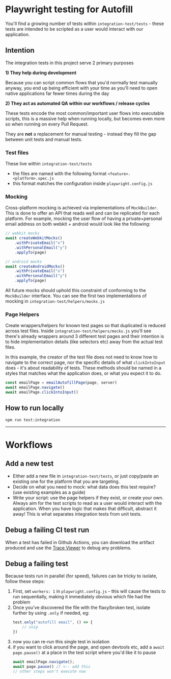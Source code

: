 # Playwright testing for Autofill

You'll find a growing number of tests within `integration-test/tests` - these tests
are intended to be scripted as a user would interact with our application.

## Intention

The integration tests in this project serve 2 primary purposes

**1) They help during development**

Because you can script common flows that you'd normally test manually anyway, you end up being efficient with your time as you'll need to open native applications far fewer times during the day

**2) They act as automated QA within our workflows / release cycles**

These tests encode the most common/important user flows into executable scripts, this is a massive 
help when running locally, but becomes even more so when running on every Pull Request. 

They are **not** a replacement for manual testing - instead they fill the gap between unit tests
and manual tests.

### Test files

These live within `integration-test/tests`

  - the files are named with the following format `<feature>.<platform>.spec.js`
  - this format matches the configuration inside `playwright.config.js`

### Mocking

Cross-platform mocking is achieved via implementations of `MockBuilder`. This is done
to offer an API that reads well and can be replicated for each platform. For example, mocking 
the user flow of having a private+personal email address on both webkit + android would look
like the following: 

```javascript
// webkit mocks
await createWebkitMocks()
    .withPrivateEmail("x")
    .withPersonalEmail("y")
    .applyTo(page)

// android mocks
await createAndroidMocks()
    .withPrivateEmail("x")
    .withPersonalEmail("y")
    .applyTo(page)
```

All future mocks should uphold this constraint of conforming to the `MockBuilder` interface. You can see
the first two implementations of mocking in `integration-test/helpers/mocks.js` 

### Page Helpers

Create wrappers/helpers for known test pages so that duplicated is reduced across test files. Inside
`integration-test/helpers/mocks.js` you'll see there's already wrappers around 3 different test
pages and their intention is to hide implementation details (like selectors etc) away from the actual
test files.

In this example, the creator of the test file does not need to know how to navigate to the correct
page, nor the specific details of what `clickIntoInput` does - it's about readability of tests. These
methods should be named in a styles that matches what the application does, or what you expect it to do.

```js
const emailPage = emailAutofillPage(page, server)
await emailPage.navigate()
await emailPage.clickIntoInput()
```

## How to run locally

```shell
npm run test:integration
```

---

# Workflows

## Add a new test

- Either add a new file in `integration-test/tests`, or just copy/paste an existing one for the
platform that you are targeting.
- Decide on what you need to mock: what data does this test require? (use existing examples as a guide)
- Write your script: use the page helpers if they exist, or create your own. Always aim for the test scripts to read as a user would interact with the application. When you have logic that makes that difficult, abstract it away! This is what separates integration tests from unit tests.

## Debug a failing CI test run

When a test has failed in Github Actions, you can download the artifact produced and use the [Trace Viewer](https://playwright.dev/docs/trace-viewer) to debug any problems.

## Debug a failing test

Because tests run in parallel (for speed), failures can be tricky to isolate, follow these steps:

1) First, set `workers: 1` in `playwright.config.js` - this will cause the tests to run sequentially, making it immediately obvious which file had the problem
2) Once you've discovered the file with the flaxy/broken test, isolate further by using `.only` if needed, eg: 
    ```javascript
    test.only("autofill email", () => {
        // snip
    })
    ```
3) now you can re-run this single test in isolation
4) if you want to click around the page, and open devtools etc, add a `await page.pause()` at a place in the test script where you'd like it to pause
   ```javascript
   await emailPage.navigate();
   await page.pause() // <-- add this
   // other steps won't execute now
   ```
